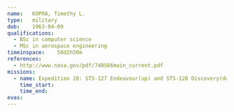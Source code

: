 ```yaml
---
name:	KOPRA, Timothy L.
type:	military
dob:	1963-04-09
qualifications:
  - BSc in computer science
  - MSc in aerospace engineering
timeinspace:	58d2h50m
references:
  - http://www.nasa.gov/pdf/740566main_current.pdf
missions:
  - name: Expedition 20: STS-127 Endeavour(up) and STS-128 Discovery(down)
    time_start:   
    time_end:     
evas:
---
```

